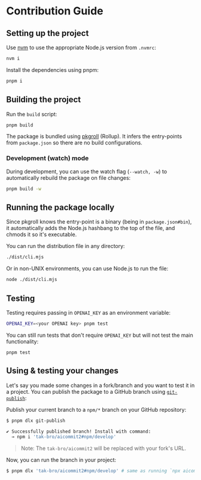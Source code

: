 # Contribution Guide

## Setting up the project

Use [nvm](https://nvm.sh) to use the appropriate Node.js version from `.nvmrc`:

```sh
nvm i
```

Install the dependencies using pnpm:

```sh
pnpm i
```

## Building the project

Run the `build` script:

```sh
pnpm build
```

The package is bundled using [pkgroll](https://github.com/privatenumber/pkgroll) (Rollup). It infers the entry-points from `package.json` so there are no build configurations.

### Development (watch) mode

During development, you can use the watch flag (`--watch, -w`) to automatically rebuild the package on file changes:

```sh
pnpm build -w
```

## Running the package locally

Since pkgroll knows the entry-point is a binary (being in `package.json#bin`), it automatically adds the Node.js hashbang to the top of the file, and chmods it so it's executable.

You can run the distribution file in any directory:

```sh
./dist/cli.mjs
```

Or in non-UNIX environments, you can use Node.js to run the file:

```sh
node ./dist/cli.mjs
```

## Testing

Testing requires passing in `OPENAI_KEY` as an environment variable:

```sh
OPENAI_KEY=<your OPENAI key> pnpm test
```

You can still run tests that don't require `OPENAI_KEY` but will not test the main functionality:

```
pnpm test
```

## Using & testing your changes

Let's say you made some changes in a fork/branch and you want to test it in a project. You can publish the package to a GitHub branch using [`git-publish`](https://github.com/privatenumber/git-publish):

Publish your current branch to a `npm/*` branch on your GitHub repository:

```sh
$ pnpm dlx git-publish

✔ Successfully published branch! Install with command:
  → npm i 'tak-bro/aicommit2#npm/develop'
```

> Note: The `tak-bro/aicommit2` will be replaced with your fork's URL.

Now, you can run the branch in your project:

```sh
$ pnpm dlx 'tak-bro/aicommit2#npm/develop' # same as running `npx aicommit2`
```
